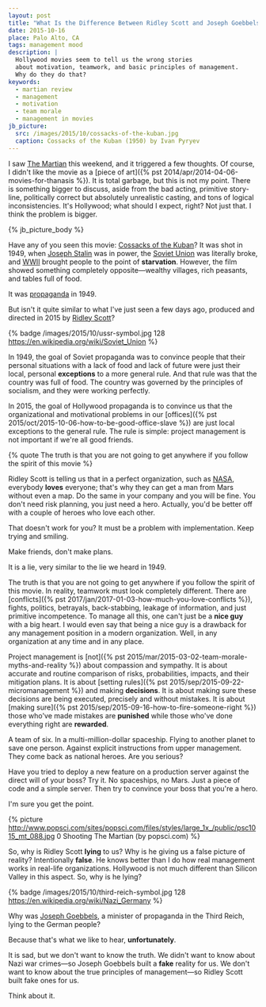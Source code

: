 ```yaml
---
layout: post
title: "What Is the Difference Between Ridley Scott and Joseph Goebbels?"
date: 2015-10-16
place: Palo Alto, CA
tags: management mood
description: |
  Hollywood movies seem to tell us the wrong stories
  about motivation, teamwork, and basic principles of management.
  Why do they do that?
keywords:
  - martian review
  - management
  - motivation
  - team morale
  - management in movies
jb_picture:
  src: /images/2015/10/cossacks-of-the-kuban.jpg
  caption: Cossacks of the Kuban (1950) by Ivan Pyryev
---
```


I saw [The Martian](http://www.imdb.com/title/tt3659388/)
this weekend, and it triggered a few thoughts. Of course, I didn't like
the movie as a
[piece of art]({% pst 2014/apr/2014-04-06-movies-for-thanasis %}).
It is total garbage, but this is not my point.
There is something bigger to discuss, aside from the bad acting, primitive
story-line, politically correct but absolutely unrealistic casting,
and tons of logical inconsistencies. It's Hollywood; what
should I expect, right? Not just that. I think the problem is bigger.

<!--more-->

{% jb_picture_body %}

Have any of you seen this movie: [Cossacks of the Kuban](http://www.imdb.com/title/tt0041562/)?
It was shot in 1949, when [Joseph Stalin](https://en.wikipedia.org/wiki/Joseph_Stalin)
was in power, the [Soviet Union](https://en.wikipedia.org/wiki/Soviet_Union)
was literally broke, and [WWII](https://en.wikipedia.org/wiki/World_War_II)
brought people to the point of **starvation**.
However, the film showed something completely opposite&mdash;wealthy villages, rich peasants, and tables full of food.

It was [propaganda](https://en.wikipedia.org/wiki/Propaganda) in 1949.

But isn't it quite similar to what I've just seen a few days ago,
produced and directed in 2015 by [Ridley Scott](http://www.imdb.com/name/nm0000631/)?

{% badge /images/2015/10/ussr-symbol.jpg 128 https://en.wikipedia.org/wiki/Soviet_Union %}

In 1949, the goal of Soviet propaganda was to convince people that
their personal situations with a lack of food and lack of future were
just their local, personal **exceptions** to a more general rule. And that
rule was that the country was full of food. The country was governed by
the principles of socialism, and they were working perfectly.

In 2015, the goal of Hollywood propaganda is to convince us that the
organizational and motivational problems in our
[offices]({% pst 2015/oct/2015-10-06-how-to-be-good-office-slave %}) are just local exceptions to
the general rule. The rule is simple: project management is not important
if we're all good friends.

{% quote The truth is that you are not going to get anywhere if you follow the spirit of this movie %}

Ridley Scott is telling us that in a perfect organization, such as
[NASA](https://www.nasa.gov/),
everybody **loves** everyone; that's why they can get a man from Mars without
even a map. Do the same in your company and you will be fine. You don't
need risk planning, you just need a hero. Actually, you'd be better off
with a couple of heroes who love each other.

That doesn't work for you? It must be a problem with implementation.
Keep trying and smiling.

Make friends, don't make plans.

It is a lie, very similar to the lie we heard in 1949.

The truth is that you are not going to get anywhere if you follow
the spirit of this movie. In reality, teamwork must look completely
different. There are
[conflicts]({% pst 2017/jan/2017-01-03-how-much-you-love-conflicts %}),
fights, politics, betrayals, back-stabbing,
leakage of information, and just primitive incompetence. To manage all
this, one can't just be a **nice guy** with a big heart. I would even say
that being a nice guy is a drawback for any management position in a modern
organization. Well, in any organization at any time and in any place.

Project management is [not]({% pst 2015/mar/2015-03-02-team-morale-myths-and-reality %})
about compassion and sympathy. It is about
accurate and routine comparison of risks, probabilities, impacts, and
their mitigation plans. It is about
[setting rules]({% pst 2015/sep/2015-09-22-micromanagement %})
and making **decisions**. It is about making sure
these decisions are being executed, precisely and without mistakes.
It is about [making sure]({% pst 2015/sep/2015-09-16-how-to-fire-someone-right %})
those who've made mistakes are **punished** while those who've
done everything right are **rewarded**.

A team of six. In a multi-million-dollar spaceship.
Flying to another planet to save one person.
Against explicit instructions from upper management.
They come back as national heroes.
Are you serious?

Have you tried to deploy a new feature on a production server against
the direct will of your boss? Try it. No spaceships, no Mars. Just
a piece of code and a simple server. Then try to convince your boss
that you're a hero.

I'm sure you get the point.

{% picture http://www.popsci.com/sites/popsci.com/files/styles/large_1x_/public/psc1015_mt_088.jpg 0 Shooting The Martian (by popsci.com) %}

So, why is Ridley Scott **lying** to us?
Why is he giving us a false picture of reality?
Intentionally **false**. He knows better than I do how real management
works in real-life organizations. Hollywood is not much different
than Silicon Valley in this aspect. So, why is he lying?

{% badge /images/2015/10/third-reich-symbol.jpg 128 https://en.wikipedia.org/wiki/Nazi_Germany %}

Why was [Joseph Goebbels](https://en.wikipedia.org/wiki/Joseph_Goebbels),
a minister of propaganda in the Third Reich,
lying to the German people?

Because that's what we like to hear, **unfortunately**.

It is sad, but we don't want to know the truth. We didn't want to know about
Nazi war crimes&mdash;so Joseph Goebbels built a **fake** reality for us.
We don't want to know about the true principles of management&mdash;so Ridley Scott built fake ones for us.

Think about it.

